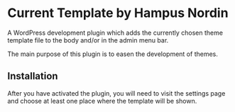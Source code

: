 Current Template by Hampus Nordin
=================================
A WordPress development plugin which adds the currently chosen theme template file to the body and/or in the admin menu bar.

The main purpose of this plugin is to easen the development of themes.

Installation
------------
After you have activated the plugin, you will need to visit the settings page and choose at least one place where the template will be shown.
